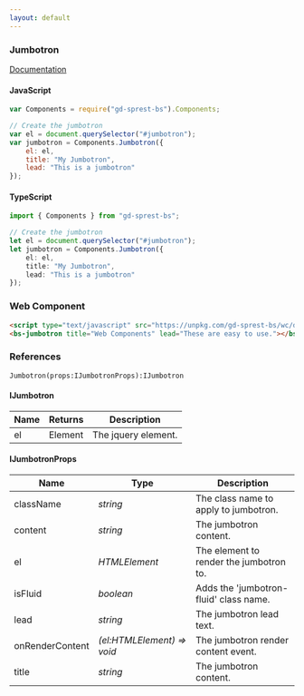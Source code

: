 ```yaml
---
layout: default
---
```


### Jumbotron
[Documentation](https://getbootstrap.com/docs/4.1/components/jumbotron)

<div id="jumbotronDemo"></div>

#### JavaScript
```js
var Components = require("gd-sprest-bs").Components;

// Create the jumbotron
var el = document.querySelector("#jumbotron");
var jumbotron = Components.Jumbotron({
    el: el,
    title: "My Jumbotron",
    lead: "This is a jumbotron"
});
```
#### TypeScript
```ts
import { Components } from "gd-sprest-bs";

// Create the jumbotron
let el = document.querySelector("#jumbotron");
let jumbotron = Components.Jumbotron({
    el: el,
    title: "My Jumbotron",
    lead: "This is a jumbotron"
});
```

### Web Component

<bs-jumbotron title="Web Components" lead="These are easy to use."></bs-jumbotron>

```html
<script type="text/javascript" src="https://unpkg.com/gd-sprest-bs/wc/dist/gd-sprest-bs.js"></script>
<bs-jumbotron title="Web Components" lead="These are easy to use."></bs-jumbotron>
```

### References

```
Jumbotron(props:IJumbotronProps):IJumbotron
```

#### IJumbotron

| Name | Returns | Description |
| --- | --- | --- |
| el | Element | The jquery element. |

#### IJumbotronProps

| Name | Type | Description |
| --- | --- | --- |
| className | _string_ | The class name to apply to jumbotron. |
| content | _string_ | The jumbotron content. |
| el | _HTMLElement_ | The element to render the jumbotron to. |
| isFluid | _boolean_ | Adds the 'jumbotron-fluid' class name. |
| lead | _string_ | The jumbotron lead text. |
| onRenderContent | _(el:HTMLElement) => void_ | The jumbotron render content event. |
| title | _string_ | The jumbotron content. |

<script type="text/javascript">
    // Wait for the window to be loaded
    window.addEventListener("load", function() {
        // See if a jumbotron exists
        var jumbotron = document.querySelector("#jumbotronDemo");
        if(jumbotron) {
            // Render the jumbotron
            $REST.Components.Jumbotron({
                el: jumbotron,
                title: "My Jumbotron",
                lead: "This is a jumbotron"
            });
        }
    });
</script>